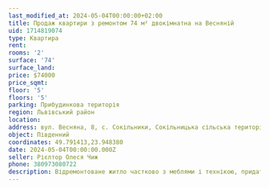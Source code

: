 ```yaml
---
last_modified_at: 2024-05-04T00:00:00+02:00
title: Продаж квартири з ремонтом 74 м² двокімнатна на Весняній
uid: 1714819074
type: Квартира
rent:
rooms: '2'
surface: '74'
surface_land:
price: $74000
price_sqmt:
floor: '5'
floors: '5'
parking: Прибудинкова територія
region: Львівський район
location:
address: вул. Весняна, 8, с. Сокільники, Сокільницька сільська територіальна громада
object: Південний
coordinates: 49.791413,23.948380
date: 2024-05-04T00:00:00.000Z
seller: Рієлтор Олеся Чиж
phone: 380973080722
description: Відремонтоване житло частково з меблями і технікою, придатне для проживання
---
```

